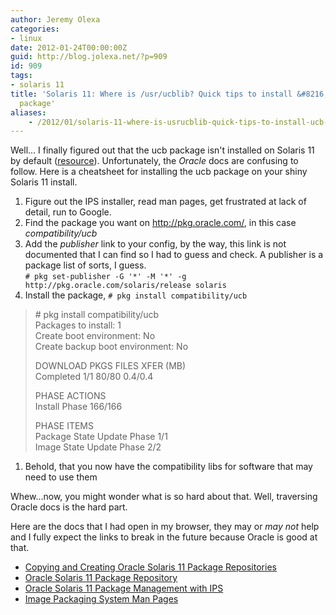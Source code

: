 ```yaml
---
author: Jeremy Olexa
categories:
- linux
date: 2012-01-24T00:00:00Z
guid: http://blog.jolexa.net/?p=909
id: 909
tags:
- solaris 11
title: 'Solaris 11: Where is /usr/ucblib? Quick tips to install &#8216;ucb'
  package'
aliases:
    - /2012/01/solaris-11-where-is-usrucblib-quick-tips-to-install-ucb-package/
---
```


Well... I finally figured out that the ucb package isn't installed on Solaris 11 by default ([resource][1]). Unfortunately, the *Oracle* docs are confusing to follow. Here is a cheatsheet for installing the ucb package on your shiny Solaris 11 install.

  1. Figure out the IPS installer, read man pages, get frustrated at lack of detail, run to Google.
  2. Find the package you want on <http://pkg.oracle.com/>, in this case *compatibility/ucb*
  3. Add the *publisher* link to your config, by the way, this link is not documented that I can find so I had to guess and check. A publisher is a package list of sorts, I guess.  
    `# pkg set-publisher -G '*' -M '*' -g http://pkg.oracle.com/solaris/release solaris`
  4. Install the package, `# pkg install compatibility/ucb`

> \# pkg install compatibility/ucb  
> Packages to install: 1  
> Create boot environment: No  
> Create backup boot environment: No
> 
> DOWNLOAD PKGS FILES XFER (MB)  
> Completed 1/1 80/80 0.4/0.4
> 
> PHASE ACTIONS  
> Install Phase 166/166
> 
> PHASE ITEMS  
> Package State Update Phase 1/1  
> Image State Update Phase 2/2

  1. Behold, that you now have the compatibility libs for software that may need to use them

Whew...now, you might wonder what is so hard about that. Well, traversing Oracle docs is the hard part.

Here are the docs that I had open in my browser, they may or *may not* help and I fully expect the links to break in the future because Oracle is good at that.

  * [Copying and Creating Oracle Solaris 11 Package Repositories][2]
  * [Oracle Solaris 11 Package Repository][3]
  * [Oracle Solaris 11 Package Management with IPS][4]
  * [Image Packaging System Man Pages][5]

 [1]: http://www.scalingbits.com/node/186
 [2]: http://docs.oracle.com/cd/E23824_01/html/E21803/toc.html
 [3]: http://pkg.oracle.com/solaris/release/en/index.shtml
 [4]: http://www.oracle.com/technetwork/server-storage/solaris11/technologies/ips-323421.html
 [5]: http://docs.oracle.com/cd/E23824_01/html/E21796/pkg-1.html